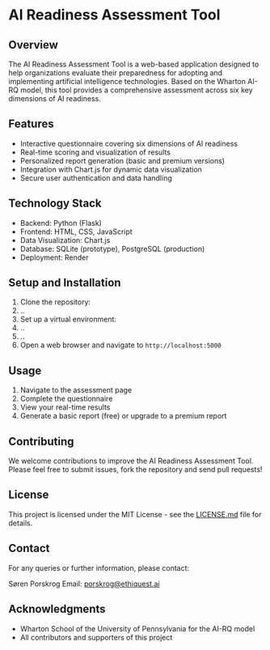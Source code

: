 # AI Readiness Assessment Tool

## Overview

The AI Readiness Assessment Tool is a web-based application designed to help organizations evaluate their preparedness for adopting and implementing artificial intelligence technologies. Based on the Wharton AI-RQ model, this tool provides a comprehensive assessment across six key dimensions of AI readiness.

## Features

- Interactive questionnaire covering six dimensions of AI readiness
- Real-time scoring and visualization of results
- Personalized report generation (basic and premium versions)
- Integration with Chart.js for dynamic data visualization
- Secure user authentication and data handling

## Technology Stack

- Backend: Python (Flask)
- Frontend: HTML, CSS, JavaScript
- Data Visualization: Chart.js
- Database: SQLite (prototype), PostgreSQL (production)
- Deployment: Render

## Setup and Installation

1. Clone the repository:
2. ..
3. Set up a virtual environment:
4. ..
5. ..
6. Open a web browser and navigate to `http://localhost:5000`

## Usage

1. Navigate to the assessment page
2. Complete the questionnaire
3. View your real-time results
4. Generate a basic report (free) or upgrade to a premium report

## Contributing

We welcome contributions to improve the AI Readiness Assessment Tool. Please feel free to submit issues, fork the repository and send pull requests!

## License

This project is licensed under the MIT License - see the [LICENSE.md](LICENSE.md) file for details.

## Contact

For any queries or further information, please contact:

Søren Porskrog
Email: porskrog@ethiquest.ai

## Acknowledgments

- Wharton School of the University of Pennsylvania for the AI-RQ model
- All contributors and supporters of this project
